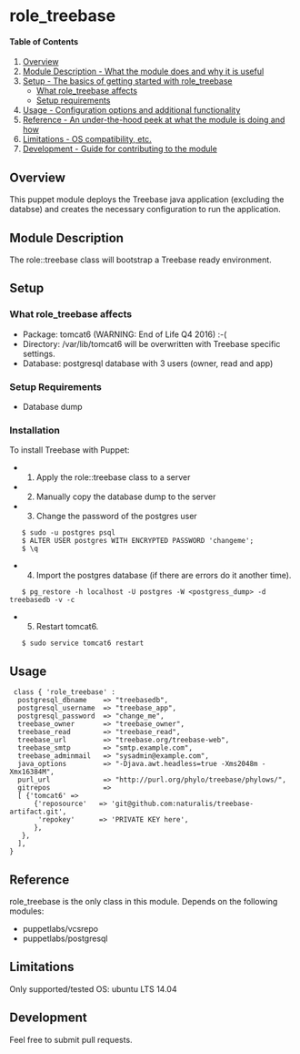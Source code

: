 # role_treebase

#### Table of Contents

1. [Overview](#overview)
2. [Module Description - What the module does and why it is useful](#module-description)
3. [Setup - The basics of getting started with role_treebase](#setup)
    * [What role_treebase affects](#what-role_treebase-affects)
    * [Setup requirements](#setup-requirements)
4. [Usage - Configuration options and additional functionality](#usage)
5. [Reference - An under-the-hood peek at what the module is doing and how](#reference)
5. [Limitations - OS compatibility, etc.](#limitations)
6. [Development - Guide for contributing to the module](#development)

## Overview

This puppet module deploys the Treebase java application (excluding the databse) and creates the necessary configuration to run the application.

## Module Description

The role::treebase class will bootstrap a Treebase ready environment.

## Setup

### What role_treebase affects

* Package: tomcat6  (WARNING: End of Life Q4 2016) :-(
* Directory: /var/lib/tomcat6 will be overwritten with Treebase specific settings.
* Database: postgresql database with 3 users (owner, read and app)

### Setup Requirements

* Database dump

### Installation

To install Treebase with Puppet:

* 1. Apply the role::treebase class to a server
* 2. Manually copy the database dump to the server
* 3. Change the password of the postgres user
```
   $ sudo -u postgres psql
   $ ALTER USER postgres WITH ENCRYPTED PASSWORD 'changeme';  
   $ \q
```
* 4. Import the postgres database (if there are errors do it another time).
```
   $ pg_restore -h localhost -U postgres -W <postgress_dump> -d treebasedb -v -c
```
* 5. Restart tomcat6.
```
   $ sudo service tomcat6 restart
```

## Usage
```
 class { 'role_treebase' :
  postgresql_dbname    => "treebasedb",
  postgresql_username  => "treebase_app",
  postgresql_password  => "change_me",
  treebase_owner       => "treebase_owner",
  treebase_read        => "treebase_read",
  treebase_url         => "treebase.org/treebase-web",
  treebase_smtp        => "smtp.example.com",
  treebase_adminmail   => "sysadmin@example.com",
  java_options         => "-Djava.awt.headless=true -Xms2048m -Xmx16384M",
  purl_url             => "http://purl.org/phylo/treebase/phylows/",
  gitrepos             =>
  [ {'tomcat6' =>
      {'reposource'   => 'git@github.com:naturalis/treebase-artifact.git',
       'repokey'      => 'PRIVATE KEY here',
      },
   },
  ],
}
```

## Reference
role_treebase is the only class in this module. Depends on the following modules:
  - puppetlabs/vcsrepo
  - puppetlabs/postgresql

## Limitations
Only supported/tested OS: ubuntu LTS 14.04

## Development
Feel free to submit pull requests.
